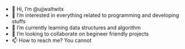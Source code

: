 - 👋 Hi, I’m @ujjwaltwitx
- 👀 I’m interested in everything related to programming and developing stuffs
- 🌱 I’m currently learning data structures and algorithm
- 💞️ I’m looking to collaborate on begineer friendly projects
- 📫 How to reach me? You cannot

<!---
ujjwaltwitx/ujjwaltwitx is a ✨ special ✨ repository because its `README.md` (this file) appears on your GitHub profile.
You can click the Preview link to take a look at your changes.
--->
